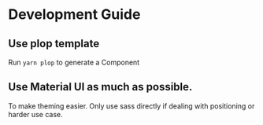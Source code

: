 # Development Guide

## Use plop template
Run `yarn plop` to generate a Component

## Use Material UI as much as possible.
To make theming easier. Only use sass directly if dealing with positioning or harder use case.